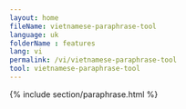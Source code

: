 ```yaml
---
layout: home
fileName: vietnamese-paraphrase-tool
language: uk
folderName : features
lang: vi
permalink: /vi/vietnamese-paraphrase-tool
tool: vietnamese-paraphrase-tool
---
```

{% include section/paraphrase.html %}